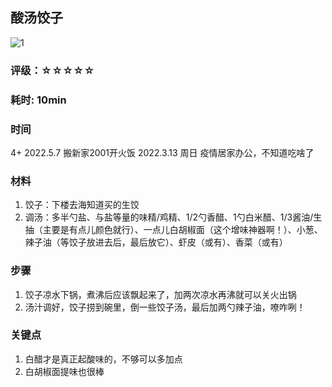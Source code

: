 ## 酸汤饺子

![1](./20220405203554.jpg)

### 评级：☆☆☆☆☆

### 耗时: 10min

### 时间
4+ 2022.5.7 搬新家2001开火饭 
2022.3.13 周日 疫情居家办公，不知道吃啥了

### 材料
1. 饺子：下楼去海知道买的生饺
2. 调汤：多半勺盐、与盐等量的味精/鸡精、1/2勺香醋、1勺白米醋、1/3酱油/生抽（主要是有点儿颜色就行）、一点儿白胡椒面（这个增味神器啊！）、小葱、辣子油（等饺子放进去后，最后放它）、虾皮（或有）、香菜（或有）

### 步骤
1. 饺子凉水下锅，煮沸后应该飘起来了，加两次凉水再沸就可以关火出锅
2. 汤汁调好，饺子捞到碗里，倒一些饺子汤，最后加两勺辣子油，嘹咋咧！

### 关键点
1. 白醋才是真正起酸味的，不够可以多加点
2. 白胡椒面提味也很棒